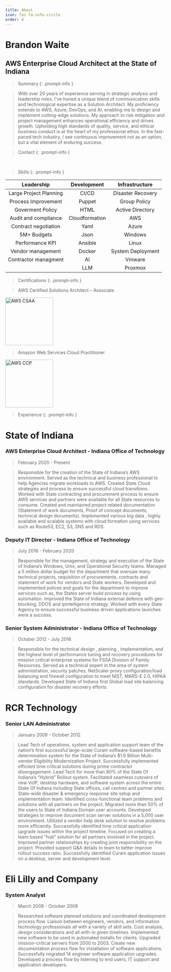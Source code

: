 ```yaml
---
title: About
icon: fas fa-info-circle
order: 4
---
```

<script src="https://platform.linkedin.com/badges/js/profile.js" async defer type="text/javascript"></script>

# Brandon Waite

## AWS Enterprise Cloud Architect at the State of Indiana

>Summary
{: .prompt-info }

>With over 20 years of experience serving in strategic analysis and leadership roles, I've honed a unique blend of communication skills and technological expertise as a Solution Architect. My proficiency extends to AWS, Azure, DevOps, and AI, enabling me to design and implement cutting-edge solutions. My approach to risk mitigation and project management enhances operational efficiency and drives growth. Upholding high standards of quality, service, and ethical business conduct is at the heart of my professional ethos. In the fast-paced tech industry, I see continuous improvement not as an option, but a vital element of enduring success.


>Contact
{: .prompt-info }


<div class="badge-base LI-profile-badge" data-locale="en_US" data-size="large" data-theme="light" data-type="HORIZONTAL" data-vanity="brandon-waite-5555a21b" data-version="v1"><a class="badge-base__link LI-simple-link" href="https://www.linkedin.com/in/brandon-waite-5555a21b?trk=profile-badge"></a></div>

&nbsp;&nbsp;&nbsp;

>Skills
{: .prompt-info }

| Leadership                 | Development    | Infrastructure |
| :----:                     |    :----:      |    :----:     |
| Large Project Planning     | CI/CD          | Disaster Recovery |
| Process Improvement        | Puppet         | Group Policy   |
| Goverment Policy           | HTML           | Active Directory   |
| Audit and compliance       | Cloudformation | AWS   |
| Contract negotiation       | Yaml           | Azure  |
| 5M+ Budgets                | Json           | Windows  |
| Performance KPI            | Ansible        | Linux  |
| Vendor management          | Docker         | System Deployment  |
| Contractor managment       | AI             | Vmware  |
|                            | LLM            | Proxmox  |




>Certifications
{: .prompt-info }

>AWS Certified Solutions Architect –
Associate

<div style="text-align: left">
<img src="https://brandonw.me/assets/images/awscsa.png" alt="AWS CSAA" width="150"/>
</div>

>Amazon Web Services Cloud
Practitioner

<div style="text-align: left">
<img src="https://brandonw.me/assets/images/awscp.png" alt="AWS CCP" width="150"/>
</div>

>Experience
{: .prompt-info }


# State of Indiana

### AWS Enterprise Cloud Architect - Indiana Office of Technology

>February 2020 - Present

>Responsible for the creation of the State of Indiana’s AWS environment. Served as the technical and business 
>professional to help Agencies migrate workloads to AWS. Created State Cloud strategies and process to ensure 
>successful cloud transitions. Worked with State contracting and procurement process to ensure AWS services 
>and partners were available for all State resources to consume. Created and maintained project related 
>documentation (Statement of work documents, Proof of concept documents, technical design documents). 
>Implemented various big data , highly available and scalable systems with cloud formation using services such 
>as Route53, EC2, S3, SNS and RDS. 

### Deputy IT Director - Indiana Office of Technology

>July 2016 - February 2020

>Responsible for the management, strategy and execution of the State of Indiana’s Windows, Unix, and 
>Operational Security teams. Managed a 5 million dollar budget for the department that oversaw many technical 
>projects, requisition of procurements, contracts and statement of work for vendors and State workers. Developed 
>and implemented polices and goals for the department to improve services such as, the States server build 
>process by using automation. Improved the State of Indiana external defence with geo-blocking, DDOS and ipintelligence strategy. Worked 
>with every State Agency to ensure successful business driven applications 
>launches were a success.


### Senior System Administrator - Indiana Office of Technology

>October 2012 - July 2016

>Responsible for the technical design , planning , implementation, and the highest level of performance tuning 
>and recovery procedures for mission critical enterprise systems for FSSA Division of Family Resources. Served as 
>a technical expert in the area of system administration, security patches, NetScaler proxy configuration/load 
>balancing and firewall configuration to meet NIST, MARS-E 2.0, HIPAA standards. Developed State of Indiana 
>first Global load site balancing configuration for disaster recovery efforts. 



# RCR Technology

### Senior LAN Administrator

>January 2009 - October 2012

>Lead Tech of operations, system and application support team of the nation’s first successful large-scale Curam 
>software-based benefits determination system for the State of Indiana’s $1.6 Billion Multi-vendor Eligibility 
>Modernization Project. Successfully implemented efficient time critical solutions during prime contractor disengagement. 
>Lead Tech for more than 80% of the State Of Indiana’s “Hybrid” Rollout system. 
>Facilitated seamless cutovers of new VoIP, desktop hardware, and software system across the entire 
>State Of Indiana including State offices, call centres and partner sites. 
>State-wide disaster & emergency response site setup and implementation team. 
>Identified cross-functional team problems and solutions with all partners on the project. 
>Migrated more than 50% of the users to State of Indiana Domain user accounts. 
>Developed strategies to improve document scan server solutions in a 5,000 user environment. 
>Utilized a vendor help desk solution to resolve problems more efficiently. 
>Successfully identified time critical application upgrade issues within the project timeline. 
>Focused on creating a team based “hub” solution for all partners involved in the project. 
>Improved partner relationships by creating joint responsibility on the project. 
>Provided support Q&A details to team to better improve rollout success ratio. 
>Successfully identified Curam application issues on a desktop, server and development level.


# Eli Lilly and Company

### System Analyst

>March 2008 - October 2008

>Researched software planned solutions and coordinated development process flow. Liaison between engineers, 
>vendors, and information technology professionals all with a variety of skill sets. Cost analysis, design 
>considerations and all with-in given timelines. 
>Implemented new software to be used in automated installs for clients. 
>Upgraded mission-critical servers from 2000 to 2003. 
>Create new documentation process flow for installation of software applications. 
>Successfully migrated 14 engineer software application upgrades. 
>Developed a process flow by listening to end users, IT support and application developers. 
